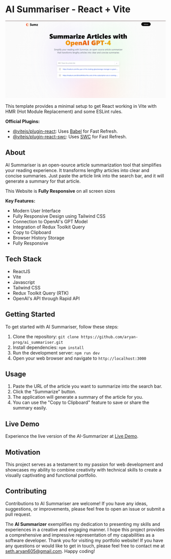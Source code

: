 # AI Summariser - React + Vite

![AI Summariser](summarize.png)

This template provides a minimal setup to get React working in Vite with HMR (Hot Module Replacement) and some ESLint rules.

**Official Plugins:**

- [@vitejs/plugin-react](https://github.com/vitejs/vite-plugin-react/blob/main/packages/plugin-react/README.md): Uses [Babel](https://babeljs.io/) for Fast Refresh.
- [@vitejs/plugin-react-swc](https://github.com/vitejs/vite-plugin-react-swc): Uses [SWC](https://swc.rs/) for Fast Refresh.

## About

AI Summariser is an open-source article summarization tool that simplifies your reading experience. It transforms lengthy articles into clear and concise summaries. Just paste the article link into the search bar, and it will generate a summary for that article.

This Website is **Fully Responsive** on all screen sizes

**Key Features:**

- Modern User Interface
- Fully Responsive Design using Tailwind CSS
- Connection to OpenAI's GPT Model
- Integration of Redux Toolkit Query
- Copy to Clipboard
- Browser History Storage
- Fully Responsive 

## Tech Stack

- ReactJS
- Vite
- Javascript
- Tailwind CSS
- Redux Toolkit Query (RTK)
- OpenAI's API through Rapid API

## Getting Started

To get started with AI Summariser, follow these steps:

1. Clone the repository: `git clone https://github.com/aryan-prog/ai_summariser.git`
2. Install dependencies: `npm install`
3. Run the development server: `npm run dev`
4. Open your web browser and navigate to `http://localhost:3000`

## Usage

1. Paste the URL of the article you want to summarize into the search bar.
2. Click the "Summarize" button.
3. The application will generate a summary of the article for you.
4. You can use the "Copy to Clipboard" feature to save or share the summary easily.

## Live Demo

Experience the live version of the AI-Summarizer at [Live Demo](https://ai-summarizer-23.netlify.app/).

## Motivation

This project serves as a testament to my passion for web development and showcases my ability to combine creativity with technical skills to create a visually captivating and functional portfolio.


## Contributing

Contributions to AI Summariser are welcome! If you have any ideas, suggestions, or improvements, please feel free to open an issue or submit a pull request.


The **AI Summarizer** exemplifies my dedication to presenting my skills and experiences in a creative and engaging manner. I hope this project provides a comprehensive and impressive representation of my capabilities as a software developer. Thank you for visiting my portfolio website! If you have any questions or would like to get in touch, please feel free to contact me at [seth.aryan605@gmail.com](mailto:seth.aryan605@gmail.com). Happy coding!
